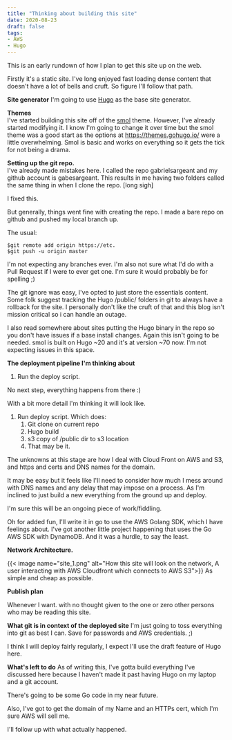 ```yaml
---
title: "Thinking about building this site"
date: 2020-08-23
draft: false
tags:
- AWS
- Hugo
---
```


This is an early rundown of how I plan to get this site up on the web.

Firstly it's a static site. I've long enjoyed fast loading dense content that doesn't have a lot of bells and cruft. So figure I'll follow that path.

**Site generator** 
I'm going to use [Hugo](https://gohugo.io) as the base site generator.

**Themes**  
I've started building this site off of the [smol](https://themes.gohugo.io/smol/) theme.
However, I've already started modifying it.
I know I'm going to change it over time but the smol theme was a good start as the options at https://themes.gohugo.io/ were a little overwhelming. 
Smol is basic and works on everything so it gets the tick for not being a drama. 

**Setting up the git repo.**  
I've already made mistakes here. I called the repo gabrielsargeant and my github account is gabesargeant. This results in me having two folders called the same thing in when I clone the repo. [long sigh]

I fixed this.

But generally, things went fine with creating the repo. I made a bare repo on github and pushed my local branch up. 

The usual:  
   
    $git remote add origin https://etc.
    $git push -u origin master

I'm not expecting any branches ever. I'm also not sure what I'd do with a Pull Request if I were to ever get one. I'm sure it would probably be for spelling ;)

The git ignore was easy, I've opted to just store the essentials content. Some folk suggest tracking the Hugo /public/ folders in git to always have a rollback for the site. I personally don't like the cruft of that and this blog isn't mission critical so i can handle an outage.

I also read somewhere about sites putting the Hugo binary in the repo so you don't have issues if a base install changes. Again this isn't going to be needed. smol is built on Hugo ~20 and it's at version ~70 now. I'm not expecting issues in this space.

**The deployment pipeline I'm thinking about**  

1. Run the deploy script. 

No next step, everything happens from there :)

With a bit more detail I'm thinking it will look like. 

1. Run deploy script. Which does:
    1. Git clone on current repo
    2. Hugo build
    3. s3 copy of /public dir to s3 location
    4. That may be it. 


The unknowns at this stage are how I deal with Cloud Front on AWS and S3, and https and certs and DNS names for the domain. 

It may be easy but it feels like I'll need to consider how much I mess around with DNS names and any delay that may impose on a process. As I'm inclined to just build a new everything from the ground up and deploy. 

I'm sure this will be an ongoing piece of work/fiddling. 

Oh for added fun, I'll write it in go to use the AWS Golang SDK, which I have feelings about. I've got another little project happening that uses the Go AWS SDK with DynamoDB. And it was a hurdle, to say the least.

**Network Architecture.**  

{{< image name="site_1.png" alt="How this site will look on the network,  A user interacting with AWS Cloudfront which connects to AWS S3">}}
As simple and cheap as possible.

**Publish plan**

Whenever I want. with no thought given to the one or zero other persons who may be reading this site.

**What git is in context of the deployed site**
I'm just going to toss everything into git as best I can. 
Save for passwords and AWS credentials.  ;)

I think I will deploy fairly regularly, I expect I'll use the draft feature of Hugo here. 

**What's left to do**
As of writing this, I've gotta build everything I've discussed here because I haven't made it past having Hugo on my laptop and a git account. 

There's going to be some Go code in my near future.

Also, I've got to get the domain of my Name and an HTTPs cert, which I'm sure AWS will sell me.

I'll follow up with what actually happened.


